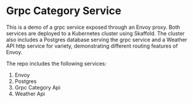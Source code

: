 # Grpc Category Service

This is a demo of a grpc service exposed through an Envoy proxy. Both services are deployed to a Kubernetes cluster using Skaffold. The cluster also includes a Postgres database serving the grpc service and a Weather API http service for variety, demonstrating different routing features of Envoy.

The repo includes the following services:
1. Envoy
2. Postgres
3. Grpc Category Api
4. Weather Api 